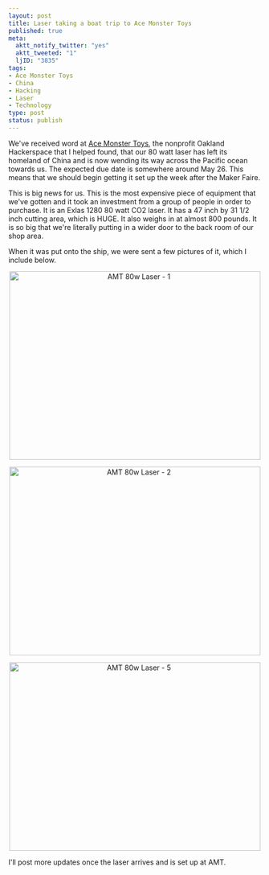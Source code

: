 ```yaml
--- 
layout: post
title: Laser taking a boat trip to Ace Monster Toys
published: true
meta: 
  aktt_notify_twitter: "yes"
  aktt_tweeted: "1"
  ljID: "3835"
tags: 
- Ace Monster Toys
- China
- Hacking
- Laser
- Technology
type: post
status: publish
---
```

<p>We've received word at <a href="http://www.acemonstertoys.org">Ace Monster Toys</a>, the nonprofit Oakland Hackerspace that I helped found, that our 80 watt laser has left its homeland of China and is now wending its way across the Pacific ocean towards us. The expected due date is somewhere around May 26. This means that we should begin getting it set up the week after the Maker Faire.</p> <p>This is big news for us. This is the most expensive piece of equipment that we've gotten and it took an investment from a group of people in order to purchase. It is an Exlas 1280 80 watt CO2 laser. It has a 47 inch by 31 1/2 inch cutting area, which is HUGE. It also weighs in at almost 800 pounds. It is so big that we're literally putting in a wider door to the back room of our shop area.</p> <p>When it was put onto the ship, we were sent a few pictures of it, which I include below.</p> <p style="text-align: center;"><a title="AMT 80w Laser - 1 by albill, on Flickr" href="http://www.flickr.com/photos/albill/5712192970/"><img src="http://farm3.static.flickr.com/2093/5712192970_a908e06965.jpg" alt="AMT 80w Laser - 1" height="375" width="500"></a></p> <p style="text-align: center;"><a title="AMT 80w Laser - 2 by albill, on Flickr" href="http://www.flickr.com/photos/albill/5711632791/"><img src="http://farm3.static.flickr.com/2636/5711632791_44b1774325.jpg" alt="AMT 80w Laser - 2" height="375" width="500"></a></p> <p style="text-align: center;"><a title="AMT 80w Laser - 5 by albill, on Flickr" href="http://www.flickr.com/photos/albill/5711632823/"><img src="http://farm3.static.flickr.com/2607/5711632823_9dae9f850b.jpg" alt="AMT 80w Laser - 5" height="375" width="500"></a></p> <p>I'll post more updates once the laser arrives and is set up at AMT.</p>
